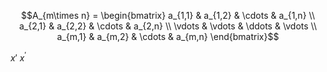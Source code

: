 $$A_{m\times n} =
\begin{bmatrix}
 a_{1,1} & a_{1,2} & \cdots & a_{1,n} \\
 a_{2,1} & a_{2,2} & \cdots & a_{2,n} \\
 \vdots & \vdots & \ddots & \vdots \\
 a_{m,1} & a_{m,2} & \cdots & a_{m,n}
\end{bmatrix}$$

$x'$
$x^{\prime}$





